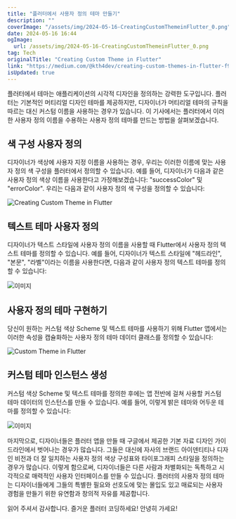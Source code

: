 ```yaml
---
title: "플러터에서 사용자 정의 테마 만들기"
description: ""
coverImage: "/assets/img/2024-05-16-CreatingCustomThemeinFlutter_0.png"
date: 2024-05-16 16:44
ogImage: 
  url: /assets/img/2024-05-16-CreatingCustomThemeinFlutter_0.png
tag: Tech
originalTitle: "Creating Custom Theme in Flutter"
link: "https://medium.com/@kth4dev/creating-custom-themes-in-flutter-f9dbced59124"
isUpdated: true
---
```





플러터에서 테마는 애플리케이션의 시각적 디자인을 정의하는 강력한 도구입니다. 플러터는 기본적인 머티리얼 디자인 테마를 제공하지만, 디자이너가 머티리얼 테마의 규칙을 따르는 대신 커스텀 이름을 사용하는 경우가 있습니다. 이 기사에서는 플러터에서 이러한 사용자 정의 이름을 수용하는 사용자 정의 테마를 만드는 방법을 살펴보겠습니다.

## 색 구성 사용자 정의

디자이너가 색상에 사용자 지정 이름을 사용하는 경우, 우리는 이러한 이름에 맞는 사용자 정의 색 구성을 플러터에서 정의할 수 있습니다. 예를 들어, 디자이너가 다음과 같은 사용자 정의 색상 이름을 사용한다고 가정해보겠습니다: "successColor" 및 "errorColor". 우리는 다음과 같이 사용자 정의 색 구성을 정의할 수 있습니다:

![Creating Custom Theme in Flutter](/assets/img/2024-05-16-CreatingCustomThemeinFlutter_0.png)

<div class="content-ad"></div>

## 텍스트 테마 사용자 정의

디자이너가 텍스트 스타일에 사용자 정의 이름을 사용할 때 Flutter에서 사용자 정의 텍스트 테마를 정의할 수 있습니다. 예를 들어, 디자이너가 텍스트 스타일에 "헤드라인", "본문", "라벨"이라는 이름을 사용한다면, 다음과 같이 사용자 정의 텍스트 테마를 정의할 수 있습니다:

![이미지](/assets/img/2024-05-16-CreatingCustomThemeinFlutter_1.png)

## 사용자 정의 테마 구현하기

<div class="content-ad"></div>

당신이 원하는 커스텀 색상 Scheme 및 텍스트 테마를 사용하기 위해 Flutter 앱에서는 이러한 속성을 캡슐화하는 사용자 정의 테마 데이터 클래스를 정의할 수 있습니다:

![Custom Theme in Flutter](/assets/img/2024-05-16-CreatingCustomThemeinFlutter_2.png)

## 커스텀 테마 인스턴스 생성

커스텀 색상 Scheme 및 텍스트 테마를 정의한 후에는 앱 전반에 걸쳐 사용할 커스텀 테마 데이터의 인스턴스를 만들 수 있습니다. 예를 들어, 이렇게 밝은 테마와 어두운 테마를 정의할 수 있습니다:

<div class="content-ad"></div>

![이미지](/assets/img/2024-05-16-CreatingCustomThemeinFlutter_3.png)

마지막으로, 디자이너들은 플러터 앱을 만들 때 구글에서 제공한 기본 자료 디자인 가이드라인에서 벗어나는 경우가 많습니다. 그들은 대신에 자사의 브랜드 아이덴티티나 디자인 비전과 더 잘 일치하는 사용자 정의 색상 구성표와 타이포그래피 스타일을 정의하는 경우가 많습니다. 이렇게 함으로써, 디자이너들은 다른 사람과 차별화되는 독특하고 시각적으로 매력적인 사용자 인터페이스를 만들 수 있습니다. 플러터의 사용자 정의 테마는 디자이너들에게 그들의 특별한 필요와 선호도에 맞는 몰입도 있고 매료되는 사용자 경험을 만들기 위한 유연함과 창의적 자유를 제공합니다.

읽어 주셔서 감사합니다. 즐거운 플러터 코딩하세요! 안녕히 가세요!